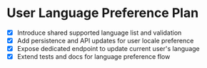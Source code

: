 # User Language Preference Plan

- [x] Introduce shared supported language list and validation
- [x] Add persistence and API updates for user locale preference
- [x] Expose dedicated endpoint to update current user's language
- [x] Extend tests and docs for language preference flow
